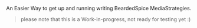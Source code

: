 An Easier Way to get up and running writing BeardedSpice MediaStrategies.

> please note that this is a Work-in-progress, not ready for testing yet :)